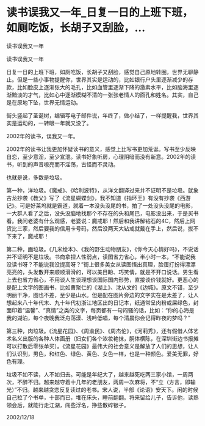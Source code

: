 # 读书误我又一年_日复一日的上班下班，如厕吃饭，长胡子又刮脸，...

读书误我又一年

读书误我又一年

日复一日的上班下班，如厕吃饭，长胡子又刮脸，感觉自己原地转圈，世界无聊静止。但是一些小事物提醒你，世界其实是运动的，比如银行户头里逐渐减少的存款，比如脸皮上逐渐张大的毛孔，比如血管里逐渐下降的激素水平，比如脑海里逐渐黯淡的才气，比如心中逐渐模糊不清的一张张老情人的面孔和姓名。其实，自己是在原地下坠，世界无情运动。

街头竖起了圣诞树，编辑写电子邮件说，年终了，做小结了，一样提醒我，世界其实是运动的，一转眼一年就又没了。

2002年的读书，误我又一年。

2002年的读书让我更加怀疑读书的意义，感觉上比写书更加荒诞。写书至少反映自恋，至少意淫，至少宣泄。读书好象听房，心理阴暗而没有新意。2002年的读书，听到的声音嘹亮而不淫荡，古怪而不灵动。

也就是说，多数是垃圾。

第一种，洋垃圾。《魔戒》、《哈利波特》，从洋文翻译过来并不证明不是垃圾。就象古龙抄袭《教父》写了《流星蝴蝶剑》，我不知道《指环王》有没有抄袭《西游记》。可是好莱坞就是霸道，就着一本没头没尾的书，拍了一处没头没尾的电影，一大群人看了之后，没头没脑地找那个不存在的头和尾巴，电影没出来，于是买书看。我问老婆有什么观感，老婆说：魔戒耶！然后和我讲解钻石的4C，然后上网货比三家，然后要我的信用卡号码，然后没两天大钻戒就戴在手上，然后说，拔不下来了，魔戒耶！

第二种，画垃圾。《几米绘本》、《我的野生动物朋友》，《你今天心情好吗》，不说话并不证明不是垃圾。书商拿捏人性弱点，读图省力省心，半小时一本，“不能说我没读书呀？不能说我没提高呀？”街上很多美女从读图悟出真理，脸蛋打扮得漂漂亮亮的，头发散开来顺顺滑滑的，可以美目盼、巧笑倩，就是不开口说话。男生看上去也省力省心，不用谈人生谈理想谈国际国内形势，直接谈价钱就好。更恶心的是配上文字的图画书，比如曹聚仁的《湖上》、沈从文的《边城》。原文不错，至少明丽干净，图也不差，至少是山水。但是配在图片旁边的文字实在是太差了，让人想起来八十年代末、九十年代初浙江地区出的日记本，纸通常呈肉粉或屎绿色，封面印着“温馨”、“真情”之类的文字，每页都有一句闷骚的话，比如：“你的心海是我的湖泊，每个夜晚我泛舟荡漾、浅吟低唱，每个清晨你会记得昨夜的梦吗？”

第三种，肉垃圾。《流星花园》、《周渝民》、《周杰伦》，《河莉秀》，还有假借人体艺术名义出版的各种人体画册（妇女们各个浓妆艳抹，胴体横陈，在深圳街边书报摊可以打散后零张单买）。《流星花园》最伟大的社会意义是解放了人们的思想，让人们认识到，男色，和红色、绿色、黄色、女色一样，也是一种颜色。爱美无罪，好色有理。

垃圾不如不读，人不如归去。可能是年纪大了，越来越死吃两三家小馆，一周两次，不醉不归。越来越守着十几年的老朋友，两周一次麻将，不“立（方言，即输光）”不归。越来越贪恋反复读过的老书。宋人说，半部《论语》安天下。闲的时候自己拉了个书单，十部而已，堆在床头，睡前翻翻。将来留给儿子，告诉他，读熟领会后，就能行走江湖，闯些浮名，挣些散碎银子。

2002/12/18